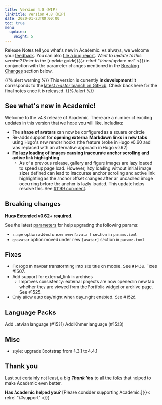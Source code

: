 ```yaml
---
title: Version 4.8 (WIP)
linktitle: Version 4.8 (WIP)
date: 2020-01-23T00:00:00
toc: true
menu:
  updates:
    weight: 5
---
```


Release Notes tell you what's new in Academic. As always, we welcome your [feedback](https://github.com/gcushen/hugo-academic/issues). You can also [file a bug report](https://github.com/gcushen/hugo-academic/issues). *Want to update to this version?* Refer to the [update guide]({{< relref "/docs/update.md" >}}) in conjunction with the parameter changes mentioned in the [Breaking Changes](#breaking-changes) section below.

{{% alert warning %}}
This version is currently **in development**! It corresponds to the [latest *master* branch on GitHub](https://github.com/gcushen/hugo-academic). Check back here for the final notes once it is released.
{{% /alert %}}

## See what's new in Academic!

Welcome to the v4.8 release of Academic. There are a number of exciting updates in this version that we hope you will like, including:

- The **shape of avatars** can now be configured as a square or circle
- Re-adds support for **opening external Markdown links in new tabs** using Hugo's new render hooks (the feature broke in Hugo v0.60 and was replaced with an alternative approach in Hugo v0.62)
- **Fix lazy loading of images causing inaccurate anchor scrolling and active link highlighting**
  - As of a previous release, gallery and figure images are lazy loaded to speed up page load. However, lazy loading without initial image sizes defined can lead to inaccurate anchor scrolling and active link highlighting as the anchor offset changes after an uncached image occurring before the anchor is lazily loaded. This update helps resolve this. See [#1199 comment](https://github.com/gcushen/hugo-academic/issues/1199#issuecomment-577932174).
  
## Breaking changes

**Hugo Extended v0.62+ required.**

See the latest [parameters](https://github.com/gcushen/hugo-academic/blob/master/exampleSite/config/_default/params.toml#L165) for help upgrading the following params:

- `shape` option added under new `[avatar]` section in `params.toml`
- `gravatar` option moved under new `[avatar]` section in `params.toml`

## Fixes

- Fix logo in navbar transforming into site title on mobile. See #1439. Fixes #1507.
- Add support for external_link in archives
  - Improves consistency: external projects are now opened in new tab whether they are viewed from the Portfolio widget or archive page. See #1525.
- Only allow auto day/night when day_night enabled. See #1526.

## Language Packs

Add Latvian language (#1531)
Add Khmer language (#1523)

## Misc

- style: upgrade Bootstrap from 4.3.1 to 4.4.1

## Thank you

Last but certainly not least, a big **_Thank You_** to [all the folks](https://github.com/gcushen/hugo-academic/graphs/contributors) that helped to make Academic even better.

**Has Academic helped you?** [Please consider supporting Academic.]({{< relref "/#support" >}})

